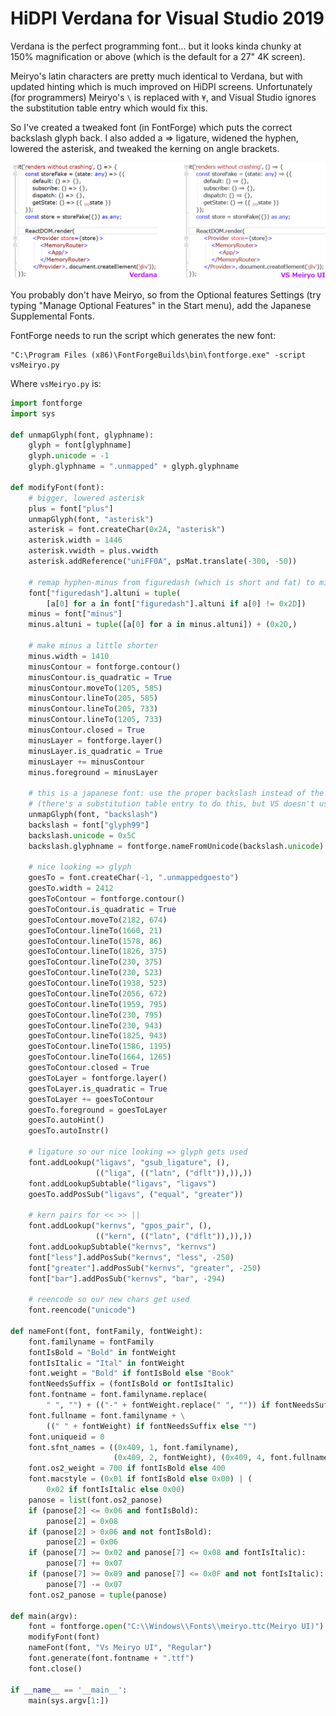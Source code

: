 # HiDPI Verdana for Visual Studio 2019

Verdana is the perfect programming font... but it looks kinda chunky at 150% magnification or above (which is the default for a 27" 4K screen).

Meiryo's latin characters are pretty much identical to Verdana, but with updated hinting which is much improved on HiDPI screens. Unfortunately (for programmers) Meiryo's `\` is replaced with `¥`, and Visual Studio ignores the substitution table entry which would fix this.

So I've created a tweaked font (in FontForge) which puts the correct backslash glyph back. I also added a => ligature, widened the hyphen, lowered the asterisk, and tweaked the kerning on angle brackets.

<img src="../images/VSMeiryoUI.png" width="1189" />

You probably don't have Meiryo, so from the Optional features Settings (try typing "Manage Optional Features" in the Start menu), add the Japanese Supplemental Fonts.

FontForge needs to run the script which generates the new font:
```Batchfile
"C:\Program Files (x86)\FontForgeBuilds\bin\fontforge.exe" -script vsMeiryo.py
```

Where `vsMeiryo.py` is:
```python
import fontforge
import sys

def unmapGlyph(font, glyphname):
    glyph = font[glyphname]
    glyph.unicode = -1
    glyph.glyphname = ".unmapped" + glyph.glyphname

def modifyFont(font):
    # bigger, lowered asterisk
    plus = font["plus"]
    unmapGlyph(font, "asterisk")
    asterisk = font.createChar(0x2A, "asterisk")
    asterisk.width = 1446
    asterisk.vwidth = plus.vwidth
    asterisk.addReference("uniFF0A", psMat.translate(-300, -50))

    # remap hyphen-minus from figuredash (which is short and fat) to minus (which is long and skinny)
    font["figuredash"].altuni = tuple(
        [a[0] for a in font["figuredash"].altuni if a[0] != 0x2D])
    minus = font["minus"]
    minus.altuni = tuple([a[0] for a in minus.altuni]) + (0x2D,)

    # make minus a little shorter
    minus.width = 1410
    minusContour = fontforge.contour()
    minusContour.is_quadratic = True
    minusContour.moveTo(1205, 585)
    minusContour.lineTo(205, 585)
    minusContour.lineTo(205, 733)
    minusContour.lineTo(1205, 733)
    minusContour.closed = True
    minusLayer = fontforge.layer()
    minusLayer.is_quadratic = True
    minusLayer += minusContour
    minus.foreground = minusLayer

    # this is a japanese font: use the proper backslash instead of the yen sign
    # (there's a substitution table entry to do this, but VS doesn't use it)
    unmapGlyph(font, "backslash")
    backslash = font["glyph99"]
    backslash.unicode = 0x5C
    backslash.glyphname = fontforge.nameFromUnicode(backslash.unicode)

    # nice looking => glyph
    goesTo = font.createChar(-1, ".unmappedgoesto")
    goesTo.width = 2412
    goesToContour = fontforge.contour()
    goesToContour.is_quadratic = True
    goesToContour.moveTo(2182, 674)
    goesToContour.lineTo(1660, 21)
    goesToContour.lineTo(1578, 86)
    goesToContour.lineTo(1826, 375)
    goesToContour.lineTo(230, 375)
    goesToContour.lineTo(230, 523)
    goesToContour.lineTo(1938, 523)
    goesToContour.lineTo(2056, 672)
    goesToContour.lineTo(1959, 795)
    goesToContour.lineTo(230, 795)
    goesToContour.lineTo(230, 943)
    goesToContour.lineTo(1825, 943)
    goesToContour.lineTo(1586, 1195)
    goesToContour.lineTo(1664, 1265)
    goesToContour.closed = True
    goesToLayer = fontforge.layer()
    goesToLayer.is_quadratic = True
    goesToLayer += goesToContour
    goesTo.foreground = goesToLayer
    goesTo.autoHint()
    goesTo.autoInstr()

    # ligature so our nice looking => glyph gets used
    font.addLookup("ligavs", "gsub_ligature", (),
                   (("liga", (("latn", ("dflt")),)),))
    font.addLookupSubtable("ligavs", "ligavs")
    goesTo.addPosSub("ligavs", ("equal", "greater"))

    # kern pairs for << >> ||
    font.addLookup("kernvs", "gpos_pair", (),
                   (("kern", (("latn", ("dflt")),)),))
    font.addLookupSubtable("kernvs", "kernvs")
    font["less"].addPosSub("kernvs", "less", -250)
    font["greater"].addPosSub("kernvs", "greater", -250)
    font["bar"].addPosSub("kernvs", "bar", -294)

    # reencode so our new chars get used
    font.reencode("unicode")

def nameFont(font, fontFamily, fontWeight):
    font.familyname = fontFamily
    fontIsBold = "Bold" in fontWeight
    fontIsItalic = "Ital" in fontWeight
    font.weight = "Bold" if fontIsBold else "Book"
    fontNeedsSuffix = (fontIsBold or fontIsItalic)
    font.fontname = font.familyname.replace(
        " ", "") + (("-" + fontWeight.replace(" ", "")) if fontNeedsSuffix else "")
    font.fullname = font.familyname + \
        ((" " + fontWeight) if fontNeedsSuffix else "")
    font.uniqueid = 0
    font.sfnt_names = ((0x409, 1, font.familyname),
                       (0x409, 2, fontWeight), (0x409, 4, font.fullname))
    font.os2_weight = 700 if fontIsBold else 400
    font.macstyle = (0x01 if fontIsBold else 0x00) | (
        0x02 if fontIsItalic else 0x00)
    panose = list(font.os2_panose)
    if (panose[2] <= 0x06 and fontIsBold):
        panose[2] = 0x08
    if (panose[2] > 0x06 and not fontIsBold):
        panose[2] = 0x06
    if (panose[7] >= 0x02 and panose[7] <= 0x08 and fontIsItalic):
        panose[7] += 0x07
    if (panose[7] >= 0x09 and panose[7] <= 0x0F and not fontIsItalic):
        panose[7] -= 0x07
    font.os2_panose = tuple(panose)

def main(argv):
    font = fontforge.open("C:\\Windows\\Fonts\\meiryo.ttc(Meiryo UI)")
    modifyFont(font)
    nameFont(font, "Vs Meiryo UI", "Regular")
    font.generate(font.fontname + ".ttf")
    font.close()

if __name__ == '__main__':
    main(sys.argv[1:])
```
